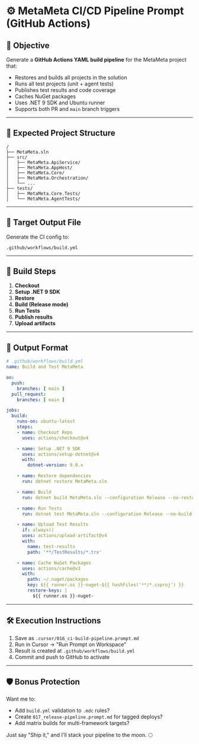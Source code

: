 # ⚙️ MetaMeta CI/CD Pipeline Prompt (GitHub Actions)

## 🎯 Objective
Generate a **GitHub Actions YAML build pipeline** for the MetaMeta project that:

- Restores and builds all projects in the solution
- Runs all test projects (unit + agent tests)
- Publishes test results and code coverage
- Caches NuGet packages
- Uses .NET 9 SDK and Ubuntu runner
- Supports both PR and `main` branch triggers

---

## 🧱 Expected Project Structure

```
/
├── MetaMeta.sln
├── src/
│   ├── MetaMeta.ApiService/
│   ├── MetaMeta.AppHost/
│   ├── MetaMeta.Core/
│   ├── MetaMeta.Orchestration/
│   └── ...
├── tests/
│   ├── MetaMeta.Core.Tests/
│   └── MetaMeta.AgentTests/
```

---

## 📁 Target Output File

Generate the CI config to:
```
.github/workflows/build.yml
```

---

## 🔧 Build Steps

1. **Checkout**
2. **Setup .NET 9 SDK**
3. **Restore**
4. **Build (Release mode)**
5. **Run Tests**
6. **Publish results**
7. **Upload artifacts**

---

## 🧪 Output Format

```yaml
# .github/workflows/build.yml
name: Build and Test MetaMeta

on:
  push:
    branches: [ main ]
  pull_request:
    branches: [ main ]

jobs:
  build:
    runs-on: ubuntu-latest
    steps:
    - name: Checkout Repo
      uses: actions/checkout@v4

    - name: Setup .NET 9 SDK
      uses: actions/setup-dotnet@v4
      with:
        dotnet-version: 9.0.x

    - name: Restore dependencies
      run: dotnet restore MetaMeta.sln

    - name: Build
      run: dotnet build MetaMeta.sln --configuration Release --no-restore

    - name: Run Tests
      run: dotnet test MetaMeta.sln --configuration Release --no-build --logger "trx"

    - name: Upload Test Results
      if: always()
      uses: actions/upload-artifact@v4
      with:
        name: test-results
        path: '**/TestResults/*.trx'

    - name: Cache NuGet Packages
      uses: actions/cache@v3
      with:
        path: ~/.nuget/packages
        key: ${{ runner.os }}-nuget-${{ hashFiles('**/*.csproj') }}
        restore-keys: |
          ${{ runner.os }}-nuget-
```

---

## 🛠 Execution Instructions

1. Save as `.cursor/016_ci-build-pipeline.prompt.md`
2. Run in Cursor → "Run Prompt on Workspace"
3. Result is created at `.github/workflows/build.yml`
4. Commit and push to GitHub to activate

---

## 🛡 Bonus Protection

Want me to:
- Add `build.yml` validation to `.mdc` rules?
- Create `017_release-pipeline.prompt.md` for tagged deploys?
- Add matrix builds for multi-framework targets?

Just say "Ship it," and I'll stack your pipeline to the moon. 🌕 